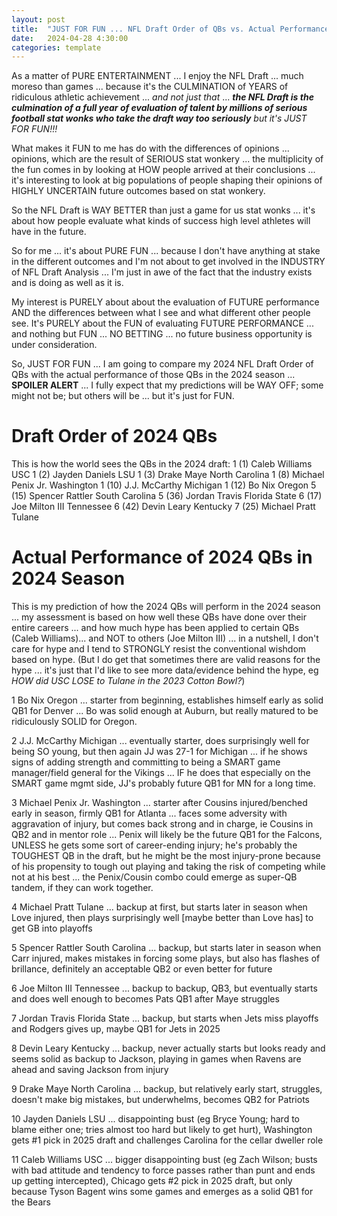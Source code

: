 ```yaml
---
layout: post
title:  "JUST FOR FUN ... NFL Draft Order of QBs vs. Actual Performance in 2024 Season"
date:   2024-04-28 4:30:00
categories: template
---
```



As a matter of PURE ENTERTAINMENT ... I enjoy the NFL Draft ... much moreso than games ... because it's the CULMINATION of YEARS of ridiculous athletic achievement ... *and not just that* ... ***the NFL Draft is the culmination of a full year of evaluation of talent by millions of serious football stat wonks who take the draft way too seriously*** *but it's JUST FOR FUN!!!*

What makes it FUN to me has do with the differences of opinions ... opinions, which are the result of SERIOUS stat wonkery ... the multiplicity of the fun comes in by looking at HOW people arrived at their conclusions ... it's interesting to look at big populations of people shaping their opinions of HIGHLY UNCERTAIN future outcomes based on stat wonkery.

So the NFL Draft is WAY BETTER than just a game for us stat wonks ... it's about how people evaluate what kinds of success high level athletes will have in the future.

So for me ... it's about PURE FUN ... because I don't have anything at stake in the different outcomes and I'm not about to get involved in the INDUSTRY of NFL Draft Analysis ... I'm just in awe of the fact that the industry exists and is doing as well as it is. 

My interest is PURELY about about the evaluation of FUTURE performance AND the differences between what I see and what different other people see.  It's PURELY about the FUN of evaluating FUTURE PERFORMANCE ... and nothing but FUN ... NO BETTING ... no future business opportunity is under consideration. 

So, JUST FOR FUN ... I am going to compare my 2024 NFL Draft Order of QBs with the actual performance of those QBs in the 2024 season ... **SPOILER ALERT** ... I fully expect that my predictions will be WAY OFF; some might not be; but others will be ... but it's just for FUN.

# Draft Order of 2024 QBs

This is how the world sees the QBs in the 2024 draft:
1 (1) Caleb Williams USC
1 (2) Jayden Daniels LSU
1 (3) Drake Maye North Carolina
1 (8) Michael Penix Jr. Washington
1 (10) J.J. McCarthy Michigan
1 (12) Bo Nix Oregon
5 (15) Spencer Rattler South Carolina
5 (36) Jordan Travis Florida State
6 (17) Joe Milton III Tennessee
6 (42) Devin Leary Kentucky
7 (25) Michael Pratt Tulane


# Actual Performance of 2024 QBs in 2024 Season

This is my prediction of how the 2024 QBs will perform in the 2024 season ... my assessment is based on how well these QBs have done over their entire careers ... and how much hype has been applied to certain QBs (Caleb Williams)... and NOT to others (Joe Milton III) ... in a nutshell, I don't care for hype and I tend to STRONGLY resist the conventional wishdom based on hype. (But I do get that sometimes there are valid reasons for the hype ... it's just that I'd like to see more data/evidence behind the hype, eg *HOW did USC LOSE to Tulane in the 2023 Cotton Bowl?*)

1 Bo Nix Oregon ... starter from beginning, establishes himself early as solid QB1 for Denver ... Bo was solid enough at Auburn, but really matured to be ridiculously SOLID for Oregon.

2 J.J. McCarthy Michigan ... eventually starter, does surprisingly well for being SO young, but then again JJ was 27-1 for Michigan ... if he shows signs of adding strength and committing to being a SMART game manager/field general for the Vikings ... IF he does that especially on the SMART game mgmt side, JJ's probably future QB1 for MN for a long time.

3 Michael Penix Jr. Washington ... starter after Cousins injured/benched early in season, firmly QB1 for Atlanta ... faces some adversity with aggravation of injury, but comes back strong and in charge, ie Cousins in QB2 and in mentor role ... Penix will likely be the future QB1 for the Falcons, UNLESS he gets some sort of career-ending injury; he's probably the TOUGHEST QB in the draft, but he might be the most injury-prone because of his propensity to tough out playing and taking the risk of competing while not at his best ... the Penix/Cousin combo could emerge as super-QB tandem, if they can work together.

4 Michael Pratt Tulane ... backup at first, but starts later in season when Love injured, then plays surprisingly well [maybe better than Love has] to get GB into playoffs

5 Spencer Rattler South Carolina ... backup, but starts later in season when Carr injured, makes mistakes in forcing some plays, but also has flashes of brillance, definitely an acceptable QB2 or even better for future

6 Joe Milton III Tennessee ... backup to backup, QB3, but eventually starts and does well enough to becomes Pats QB1 after Maye struggles

7 Jordan Travis Florida State ... backup, but starts when Jets miss playoffs and Rodgers gives up, maybe QB1 for Jets in 2025  

8 Devin Leary Kentucky ... backup, never actually starts but looks ready and seems solid as backup to Jackson, playing in games when Ravens are ahead and saving Jackson from injury

9 Drake Maye North Carolina ... backup, but relatively early start, struggles, doesn't make big mistakes, but underwhelms, becomes QB2 for Patriots

10 Jayden Daniels LSU ... disappointing bust (eg Bryce Young; hard to blame either one; tries almost too hard but likely to get hurt), Washington gets #1 pick in 2025 draft and challenges Carolina for the cellar dweller role

11 Caleb Williams USC ... bigger disappointing bust (eg Zach Wilson; busts with bad attitude and tendency to force passes rather than punt and ends up getting intercepted), Chicago gets #2 pick in 2025 draft, but only because Tyson Bagent wins some games and emerges as a solid QB1 for the Bears
